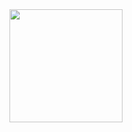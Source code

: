 <img src="https://gitee.com/agile-development-system/agds-doc-preset/raw/master/docs/qrcode/dingtalk.jpeg" width="200px" >
